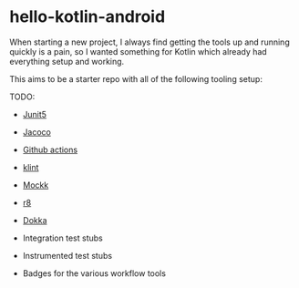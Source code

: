 # hello-kotlin-android
When starting a new project, I always find getting the tools up and running quickly is a pain, so I
wanted something for Kotlin which already had everything setup and working.

This aims to be a starter repo with all of the following tooling setup:

TODO:
- [Junit5](https://junit.org/junit5/docs/current/user-guide/)
- [Jacoco](https://www.eclemma.org/jacoco/)
- [Github actions](https://github.com/marketplace/actions/gradle-android)
- [klint](https://ktlint.github.io/)
- [Mockk](https://mockk.io/ANDROID.html)
- [r8](https://android-developers.googleblog.com/2018/11/r8-new-code-shrinker-from-google-is.html)
- [Dokka](https://github.com/Kotlin/dokka)
- Integration test stubs
- Instrumented test stubs

- Badges for the various workflow tools